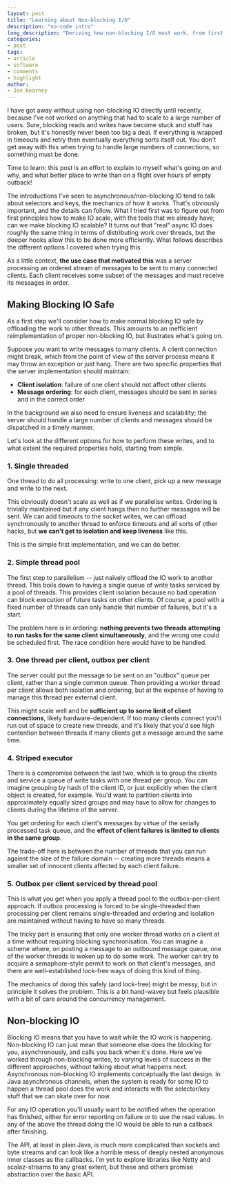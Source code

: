 ```yaml
---
layout: post
title: "Learning about Non-blocking I/O"
description: "no-code intro"
long_description: "Deriving how non-blocking I/O must work, from first principles"
categories:
- post
tags:
- article
- software
- comments
- highlight
author:
- Joe Kearney
---
```


I have got away without using non-blocking IO directly until recently, because I've not worked on anything that had to scale to a large number of users. Sure, blocking reads and writes have become stuck and stuff has broken, but it's honestly never been too big a deal. If everything is wrapped in timeouts and retry then eventually everything sorts itself out. You don't get away with this when trying to handle large numbers of connections, so something must be done.

Time to learn: this post is an effort to explain to myself what's going on and why, and what better place to write than on a flight over hours of empty outback!

The introductions I've seen to asynchronous/non-blocking IO tend to talk about selectors and keys, the mechanics of how it works. That's obviously important, and the details can follow. What I tried first was to figure out from first principles how to make IO scale, with the tools that we already have; can we make blocking IO scalable? It turns out that "real" async IO does roughly the same thing in terms of distributing work over threads, but the deeper hooks allow this to be done more efficiently. What follows describes the different options I covered when trying this.

As a little context, **the use case that motivated this** was a server processing an ordered stream of messages to be sent to many connected clients. Each client receives some subset of the messages and must receive its messages in order.

## Making Blocking IO Safe

As a first step we'll consider how to make normal blocking IO safe by offloading the work to other threads. This amounts to an inefficient reimplementation of proper non-blocking IO, but illustrates what's going on.

Suppose you want to write messages to many clients. A client connection might break, which from the point of view of the server process means it may throw an exception or just hang. There are two specific properties that the server implementation should maintain:

* **Client isolation**: failure of one client should not affect other clients
* **Message ordering**: for each client, messages should be sent in series and in the correct order

In the background we also need to ensure liveness and scalability; the server should handle a large number of clients and messages should be dispatched in a timely manner.

Let's look at the different options for how to perform these writes, and to what extent the required properties hold, starting from simple.

### 1. Single threaded
One thread to do all processing: write to one client, pick up a new message and write to the next.

This obviously doesn't scale as well as if we parallelise writes. Ordering is trivially maintained but if any client hangs then no further messages will be sent. We can add timeouts to the socket writes, we can offload synchronously to another thread to enforce timeouts and all sorts of other hacks, but **we can't get to isolation and keep liveness** like this.

This is the simple first implementation, and we can do better.

### 2. Simple thread pool
The first step to parallelism -- just naïvely offload the IO work to another thread. This boils down to having a single queue of write tasks serviced by a pool of threads. This provides client isolation because no bad operation can block execution of future tasks on other clients. Of course, a pool with a fixed number of threads can only handle that number of failures, but it's a start.

The problem here is in ordering: **nothing prevents two threads attempting to run tasks for the same client simultaneously**, and the wrong one could be scheduled first. The race condition here would have to be handled.

### 3. One thread per client, outbox per client
The server could put the message to be sent on an "outbox" queue per client, rather than a single common queue. Then providing a worker thread per client allows both isolation and ordering, but at the expense of having to manage this thread per external client.

This might scale well and be **sufficient up to some limit of client connections**, likely hardware-dependent. If too many clients connect you'll run out of space to create new threads, and it's likely that you'd see high contention between threads if many clients get a message around the same time.

### 4. Striped executor
There is a compromise between the last two, which is to group the clients and service a queue of write tasks with one thread per group. You can imagine grouping by hash of the client ID, or just explicitly when the client object is created, for example. You'd want to partition clients into approximately equally sized groups and may have to allow for changes to clients during the lifetime of the server.

You get ordering for each client's messages by virtue of the serially processed task queue, and the **effect of client failures is limited to clients in the same group**.

The trade-off here is between the number of threads that you can run against the size of the failure domain -- creating more threads means a smaller set of innocent clients affected by each client failure.

### 5. Outbox per client serviced by thread pool
This is what you get when you apply a thread pool to the outbox-per-client approach. If outbox processing is forced to be single-threaded then processing per client remains single-threaded and ordering and isolation are maintained without having to have so many threads.

The tricky part is ensuring that only one worker thread works on a client at a time without requiring blocking synchronisation. You can imagine a scheme where, on posting a message to an outbound message queue, one of the worker threads is woken up to do some work. The worker can try to acquire a semaphore-style permit to work on that client's messages, and there are well-established lock-free ways of doing this kind of thing.

The mechanics of doing this safely (and lock-free) might be messy, but in principle it solves the problem. This is a bit hand-wavey but feels plausible with a bit of care around the concurrency management.

## Non-blocking IO

Blocking IO means that you have to wait while the IO work is happening. Non-blocking IO can just mean that someone else does the blocking for you, asynchronously, and calls you back when it's done. Here we've worked through non-blocking writes, to varying levels of success in the different approaches, without talking about what happens next. Asynchronous non-blocking IO implements conceptually the last design. In Java asynchronous channels, when the system is ready for some IO to happen a thread pool does the work and interacts with the selector/key stuff that we can skate over for now.

For any IO operation you'll usually want to be notified when the operation has finished, either for error reporting on failure or to use the read values. In any of the above the thread doing the IO would be able to run a callback after finishing.

The API, at least in plain Java, is much more complicated than sockets and byte streams and can look like a horrible mess of deeply nested anonymous inner classes as the callbacks. I'm yet to explore libraries like Netty and scalaz-streams to any great extent, but these and others promise abstraction over the basic API.
